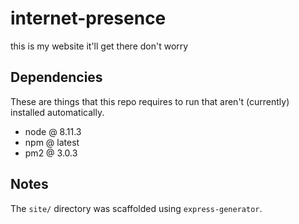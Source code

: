 # internet-presence


this is my website it'll get there don't worry


Dependencies
------------

These are things that this repo requires to run that aren't
(currently) installed automatically.

* node @ 8.11.3
* npm @ latest
* pm2 @ 3.0.3


Notes
-----

The `site/` directory was scaffolded using `express-generator`.

